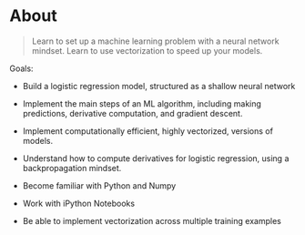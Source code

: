 # About

> Learn to set up a machine learning problem with a neural network mindset. Learn to use vectorization to speed up your models.

Goals:

- Build a logistic regression model, structured as a shallow neural network

- Implement the main steps of an ML algorithm, including making predictions, derivative computation, and gradient descent.

- Implement computationally efficient, highly vectorized, versions of models.

- Understand how to compute derivatives for logistic regression, using a backpropagation mindset.

- Become familiar with Python and Numpy

- Work with iPython Notebooks

- Be able to implement vectorization across multiple training examples
